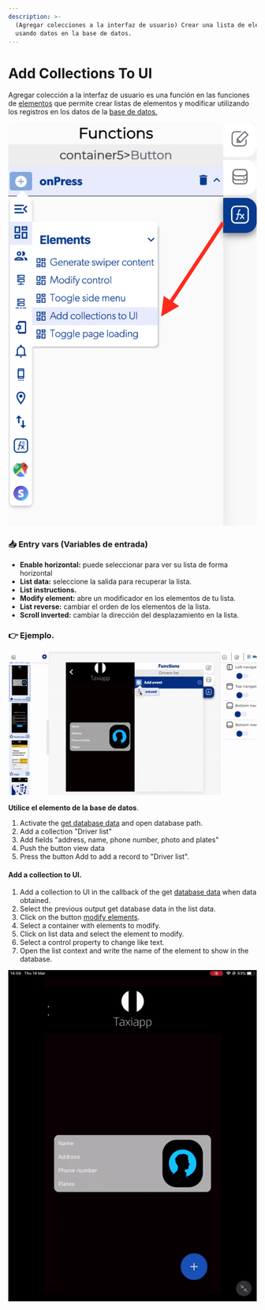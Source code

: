 ```yaml
---
description: >-
  (Agregar colecciones a la interfaz de usuario) Crear una lista de elementos
  usando datos en la base de datos.
---
```


# Add Collections To UI

Agregar colección a la interfaz de usuario es una función en las funciones de [elementos](https://docs.apphive.io/reference/funciones/elements) que permite crear listas de elementos y modificar utilizando los registros en los datos de la [base de datos. ](https://docs.apphive.io/reference/funciones/elements/add-collections-to-ui)

![](../../../.gitbook/assets/captura-de-pantalla-2020-02-10-a-la-s-10.26.28.png)

### 📥 Entry vars  \(Variables de entrada\) <a id="entry-vars"></a>

* **Enable horizontal:** puede seleccionar para ver su lista de forma horizontal
* **List data:** seleccione la salida para recuperar la lista.
* **List instructions.** 
* **Modify element:** abre un modificador en los elementos de tu lista.
* **List reverse:** cambiar el orden de los elementos de la lista.
* **Scroll inverted:** cambiar la dirección del desplazamiento en la lista.

### 👉 Ejemplo.  <a id="examples"></a>

![](../../../.gitbook/assets/ezgif.com-video-to-gif-10%20%281%29.gif)

**Utilice el elemento de la base de datos**.

1. Activate the [get database data](../cloud-database/get-database-data.md) and open database path.
2. Add a collection "Driver list" 
3. Add fields "address, name, phone number, photo and plates"
4. Push the button view data 
5. Press the button Add to add a record to "Driver list".

#### Add a collection to UI.

1. Add a collection to UI in the callback of the get [database data](../../base-de-datos/) when data obtained.
2. Select the previous output get database data in the list data.
3. Click on the button [modify elements](modify-control.md).
4. Select a container with elements to modify.
5. Click on list data and select the element to modify.
6. Select a control property to change like text.
7. Open the list context and write the name of the element to show in the database.

![Reload the page to check the modified elements in your list.](../../../.gitbook/assets/ezgif.com-video-to-gif-12%20%281%29.gif)

